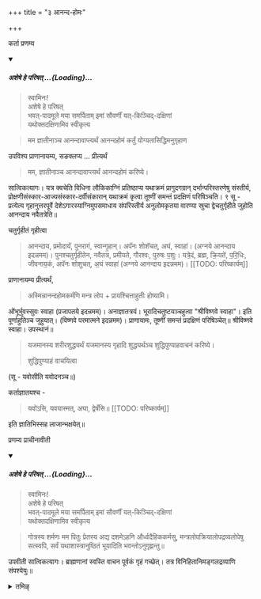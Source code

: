 +++
title = "३ आनन्द-होमः"

+++

कर्ता प्रणम्य 

<div class="js_include" includetitle="false" newlevelforh1="5" unfilled url="/vedAH_yajuH/taittirIyam/sUtram/ApastambaH/gRhyam/paddhatiH/shrIvaiShNavaH/mantrAdi/asheShe_pariShat_svIkRtya.md">
<details open><summary><h5>अशेषे हे परिषत् ...{Loading}...</h5></summary>

> स्वामिनः!  
अशेषे हे परिषत्  
भवत्-पादमूले मया समर्पिताम् इमां सौवर्णीं यत्-किञ्चिद्-दक्षिणां  
यथोक्तदक्षिणामिव स्वीकृत्य  

</details>
</div>  

 > मम ज्ञातीनाञ्च आनन्दावाप्त्यर्थं आनन्दहोमं कर्तुं योग्यतासिद्धिमनुगृहाण 
 
 उपविश्य प्राणानायम्य, सङक्लप्य ... प्रीत्यर्थं 
 
 > मम, ज्ञातीनाञ्च आनन्दावाप्त्यर्थं आनन्दहोमं करिष्ये। 
 
 सात्विकत्यागः। यत्र क्वचेति विधिना लौकिकाग्निं प्रतिष्ठाप्य यथाक्रमं प्रागुदगग्रान् दर्भान्परिस्तरणेषु संस्तीर्य, प्रोक्षणीसंस्कार-आज्यसंस्कार-दर्वीसंकारान् यथाक्रमं कृत्वा तूष्णीं समन्तं प्रदक्षिणं परिषिञ्चति। ९ सू - प्रत्येत्य गृहानुत्तरपूर्वे देशेऽगारस्याग्निमुपसमाधाय संपरिस्तीर्य अनुलोमकृतया वारण्या स्रुचा द्वेचतुर्गृहीते जुहोति आनन्दाय नवैतत्रेति॥

चतुर्गृहीतं गृहीत्वा 

> आनन्दाय, प्रमोदायॅ, पुनरागं, स्वान्गृ॒हान्। अपॅनः शोशॅचत्, अघं, स्वाहा॑। (अग्नये आनन्दाय इदन्नमम)। पुनश्चतुर्गृहीतेन, नवैतत्र, प्रमीयते, गौरश्वः, पुरुषः प॒शुः। यत्रे॒दं, ब्रह्म, क्रि॒यते॑, प॒रि॒धिः, जीवनाय॒कं, अपॅनः शोशुचत्, अ॒घं स्वाहा॑ (अग्नये आनन्दाय इदन्नमम)। 
[[TODO: परिष्कार्यम्]]

प्राणानायम्य प्रीत्यर्थं, 

> अस्मिन्नानन्दहोमकर्मणि मन्त्र लोप + प्रायश्चित्ताहुतीः होष्यामि।

ओंभूर्भुवस्सुवः स्वाहा (प्रजापतये इदन्नमम)। अनाज्ञातत्रयं। भूरादिचतुष्टयञ्चहुत्वा "श्रीविष्णवे स्वाहा"। इति पूर्णाहुतिञ्च जुहुयात्। (विष्णवे परमात्मने इदन्नमम)। प्राणायामः, तूष्णीं समन्तं प्रदक्षिणं परिषिञ्चेत्॥ श्रीविष्णवे स्वाहा। उपस्थानं॥

> यजमानस्य शरीरशुद्ध्यर्थं यजमानस्य गृहादि शुद्ध्यर्थञ्च शुद्धिपुण्याहवाचनं करिष्ये। 
>
> शुद्धिपुण्याहं वाचयित्वा

(सू - यवोसीति यवोदनञ्च॥)

कर्ताज्ञातयश्च - 

> यवो॑ऽसि, यवयास्मत्, अघा, द्वेषँसि॥ 
[[TODO: परिष्कार्यम्]]

इति ज्ञातिभिस्सह लाजान्भक्षयेत्॥

प्रणम्य प्राचीनावीती 

<div class="js_include" includetitle="false" newlevelforh1="5" unfilled url="/vedAH_yajuH/taittirIyam/sUtram/ApastambaH/gRhyam/paddhatiH/shrIvaiShNavaH/mantrAdi/asheShe_pariShat_svIkRtya.md">
<details open><summary><h5>अशेषे हे परिषत् ...{Loading}...</h5></summary>

> स्वामिनः!  
अशेषे हे परिषत्  
भवत्-पादमूले मया समर्पिताम् इमां सौवर्णीं यत्-किञ्चिद्-दक्षिणां  
यथोक्तदक्षिणामिव स्वीकृत्य  

</details>
</div>  

 > गोत्रस्य शर्मणः मम पितुः प्रेतस्य अद्य दशमेऽहनि और्ध्वदैहिककर्मसु, मन्त्रलोपक्रियालोपद्रव्यलोपेषु सत्स्वपि, सर्वं यथाशास्त्रानुष्ठितं भूयादिति भवन्तोऽनुगृह्णन्तु॥ 
 
 उपवीती सात्विकत्यागः। ब्राह्मणानां स्वस्ति वाचन पूर्वकं गृहं गच्छेत्। तत्र विनिहितानिमङ्गलद्रव्याणि संपश्येयुः॥

 <details><summary>तमिऴ्</summary>

## 3 ஆனந்த ஹோமம்

அனுஜ்ஞை, ஸங்கல்ப்பம். அக்நிப்ரதிஷ்டை கிழக்காகவும், படக்காகவும், பரிஸ்தரணம். வடக்கில் பாத்ர ஸாதனம். எப்போதும்போல் நுனியினால்தான் ஹோமம். தர்வீ ஸம்ஸ்காரம் வரை செய்து ஸமந்தம் ப்ரதக்ஷிண பரிஷேசனம். பெரிய இலையில் சிறிய இலையினால் நான்கு தடவை நெய் எடுத்து "ஆநந்தாய" என்கிற ஹோமத்தையும் மறுபடி நான்கு தடவை எடுத்துக் கொண்டு 'நவைதத்ர" என்கிற ஹோமத்தைச் செய்து ப்ராயச்சித்த ஹோமம் பூர்ணாஹுதி, ப்ராணாயாமம், ஸமந்த ப்ரதக்ஷிண பரிஷேசனம், அக்னி உபஸ்தானம், சுத்யர்த்த புண்யாஹம், பொறியைத் தயார் செய்து "யவோஸி" என்கிற மந்திரத்தினால் ஞாதிகளுடன் சாப்பிட வேண்டும். பிரம்ம தண்டம், ஸர்வத்ர தக்ஷிணை, பிராம்மணர்கள் ஸ்வஸ்தி வாசனம் சொல்லி வர, கிருஹத்தை ப்ரவேசிக்க வேண்டும். மங்கள த்ரவ்யங்களை பார்க்க வேண்டும்.

 </details>